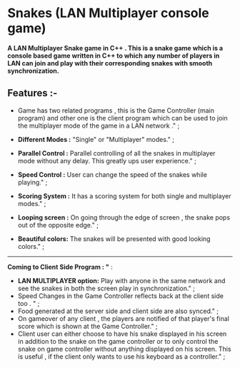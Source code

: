 # Snakes (LAN Multiplayer console game)
 
**A LAN Multiplayer Snake game in C++ . This is a snake game which is a console based game written in C++ to which any number of players in LAN can join and  play with their corresponding snakes with smooth synchronization.**

Features :-
-------------

+ Game has two related programs , this is the Game Controller (main program) and other one is the client program which can be used to join the multiplayer mode of the game in a LAN network ." ; 

+ **Different Modes :** \"Single\" or \"Multiplayer\" modes." ; 
+ **Parallel Control :** Parallel controlling of all the snakes in multiplayer mode without any delay. This greatly ups user experience."  ; 
+ **Speed Control :** User can change the speed of the snakes while playing." ; 
+ **Scoring System :** It has a scoring system for both single and multiplayer modes." ; 
+ **Looping screen :**  On going through the edge of screen , the snake pops out of the opposite edge." ; 
+ **Beautiful colors:** The snakes will be presented with good looking colors." ; 


-------------



**Coming to Client Side Program : "** :

+ **LAN MULTIPLAYER option:** Play with anyone in the same network and see the snakes in both the screen play in synchronization." ; 
+ Speed Changes in the Game Controller reflects back at the client side too . " ; 
+ Food generated at the server side and client side are also synced." ; 
+ On gameover of any client , the players are notified of that player's final score which is shown at the Game Controller." ; 
+ Client user can either choose to have his snake displayed in his screen in addition to the snake on the game controller or to only control the snake on game controller without anything displayed on his screen. This is useful , if the client only wants to use his keyboard as a controller." ; 
